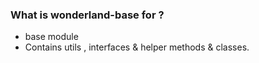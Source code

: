 ### What is wonderland-base for ? ### 

* base module
* Contains utils , interfaces & helper methods & classes.



